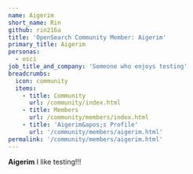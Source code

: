 ```yaml
---
name: Aigerim
short_name: Rin
github: rin216a
title: 'OpenSearch Community Member: Aigerim'
primary_title: Aigerim
personas:
  - osci
job_title_and_company: 'Someone who enjoys testing'
breadcrumbs:
  icon: community
  items:
    - title: Community
      url: /community/index.html
    - title: Members
      url: /community/members/index.html
    - title: 'Aigerim&apos;s Profile'
      url: '/community/members/aigerim.html'
permalink: '/community/members/aigerim.html'
---
```


**Aigerim** I like testing!!!

